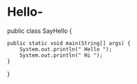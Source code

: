 # Hello-
  
public class SayHello {

	public static void main(String[] args) {
		System.out.println(" Hello ");
		System.out.println(" Hi ");
	}

}

